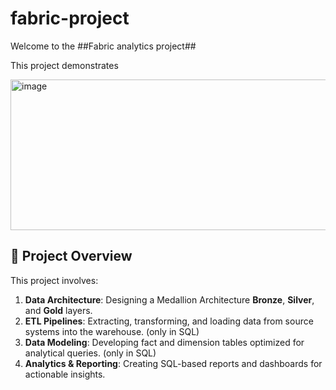 # fabric-project
Welcome to the ##Fabric analytics project##

This project demonstrates 


<img width="927" height="241" alt="image" src="https://github.com/user-attachments/assets/b7f82fc2-d3f6-4c23-ae11-1e061a259728" />


## 📖 Project Overview
This project involves:

1. **Data Architecture**: Designing a Medallion Architecture **Bronze**, **Silver**, and **Gold** layers.
2. **ETL Pipelines**: Extracting, transforming, and loading data from source systems into the warehouse. (only in SQL)
3. **Data Modeling**: Developing fact and dimension tables optimized for analytical queries. (only in SQL)
4. **Analytics & Reporting**: Creating SQL-based reports and dashboards for actionable insights.

